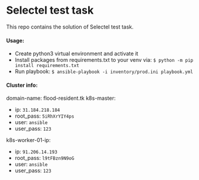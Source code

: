 # Selectel test task

This repo contains the solution of Selectel test task.

#### Usage:
  - Create python3 virtual environment and activate it
  - Install packages from requirements.txt to your venv via: `$ python -m pip install requirements.txt`
  - Run playbook: `$ ansible-playbook -i inventory/prod.ini playbook.yml`

#### Cluster info:
domain-name: flood-resident.tk
k8s-master:
  - ip: `31.184.218.184`
  - root_pass: `5iRhXrYIY4ps`
  - user: `ansible`
  - user_pass: `123`

k8s-worker-01-ip: 
  - ip: `91.206.14.193`
  - root_pass: `l9tFBzn9N9oG`
  - user: `ansible`
  - user_pass: `123`
